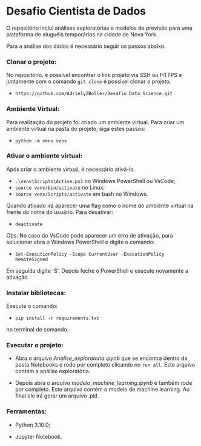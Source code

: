 # Desafio Cientista de Dados

O repositório inclui análises exploratórias e modelos de previsão para uma plataforma de aluguéis temporários na cidade de Nova York.

Para a análise dos dados é necessário seguir os passos abaixo.

### Clonar o projeto:
No repositório, é possível encontrar o link projeto via SSH ou HTTPS e juntamente com o comando `git clone` é possível clonar o projeto.
- `https://github.com/AdrielyZBoller/Desafio_Data_Science.git`

### Ambiente Virtual:
Para realização do projeto foi criado um ambiente virtual. Para criar um ambiente virtual na pasta do projeto, siga estes passos:
- `python -m venv venv`

### Ativar o ambiente virtual:
Após criar o ambiente virtual, é necessário ativá-lo.

- `.\venv\Scripts\Active.ps1` no Windows PowerShell ou VsCode;
- `source venv/bin/activate` no Linux;
- `source venv/Scripts/activate` em bash no Windows.

Quando ativado irá aparecer uma flag como o nome do ambiente virtual na frente do nome do usuário. Para desativar:
- `deactivate`

Obs: No caso do VsCode pode aparecer um erro de ativação, para solucionar abra o Windows PowerShell e digite o comando:
- `Set-ExecutionPolicy -Scope CurrentUser -ExecutionPolicy RemoteSigned`

Em seguida digite 'S'. Depois feche o PowerShell e execute novamente a ativação

### Instalar bibliotecas:
Execute o comando:

- `pip install -r requirements.txt` 

no terminal de comando.

### Executar o projeto:

- Abra o arquivo *Analise_exploratoria.ipynb* que se encontra dentro da pasta Notebooks e rodo por completo clicando no `run all`. Este arquivo contém a análise exploratória.

- Depois abra o arquivo *modelo_machine_learning.ipynb* e também rode por completo. Este arquivo contém o modelo de machine learning. Ao final ele irá gerar um arquivo .pkl.

### Ferramentas:
- Python 3.10.0;

- Jupyter Notebook.

